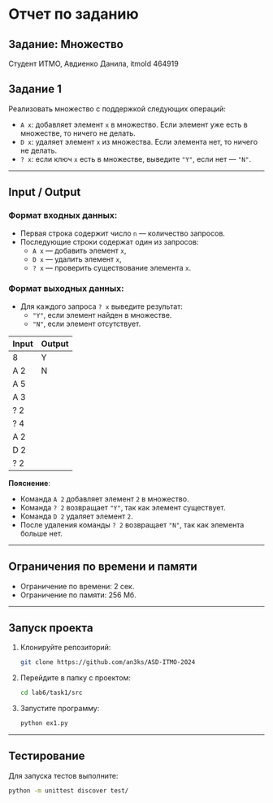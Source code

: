 # Отчет по заданию

## Задание: Множество  
Студент ИТМО, Авдиенко Данила, itmoId 464919

## Задание 1  
Реализовать множество с поддержкой следующих операций:
- `A x`: добавляет элемент `x` в множество. Если элемент уже есть в множестве, то ничего не делать.
- `D x`: удаляет элемент `x` из множества. Если элемента нет, то ничего не делать.
- `? x`: если ключ `x` есть в множестве, выведите `"Y"`, если нет — `"N"`.  

---

## Input / Output  

### Формат входных данных:  
- Первая строка содержит число `n` — количество запросов.
- Последующие строки содержат один из запросов:  
  - `A x` — добавить элемент `x`,  
  - `D x` — удалить элемент `x`,  
  - `? x` — проверить существование элемента `x`.  

### Формат выходных данных:  
- Для каждого запроса `? x` выведите результат:
  - `"Y"`, если элемент найден в множестве.
  - `"N"`, если элемент отсутствует.  

| Input                               | Output             |
|-------------------------------------|--------------------|
| 8                                   | Y                  |
| A 2                                 | N                  |
| A 5                                 |                    |
| A 3                                 |                    |
| ? 2                                 |                    |
| ? 4                                 |                    |
| A 2                                 |                    |
| D 2                                 |                    |
| ? 2                                 |                    |

**Пояснение**:  
- Команда `A 2` добавляет элемент `2` в множество.
- Команда `? 2` возвращает `"Y"`, так как элемент существует.
- Команда `D 2` удаляет элемент `2`.
- После удаления команды `? 2` возвращает `"N"`, так как элемента больше нет.  

---

## Ограничения по времени и памяти  
- Ограничение по времени: 2 сек.  
- Ограничение по памяти: 256 Мб.  

---

## Запуск проекта  
1. Клонируйте репозиторий:  
   ```bash  
   git clone https://github.com/an3ks/ASD-ITMO-2024  
   ```  
2. Перейдите в папку с проектом:  
   ```bash  
   cd lab6/task1/src  
   ```  
3. Запустите программу:  
   ```bash  
   python ex1.py  
   ```  

---

## Тестирование  
Для запуска тестов выполните:  
```bash  
python -m unittest discover test/  
```